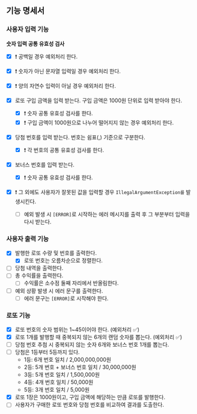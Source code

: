 ## 기능 명세서

### 사용자 입력 기능

**숫자 입력 공통 유효성 검사**

- [x] ❗️ 공백일 경우 예외처리 한다.
- [x] ❗️ 숫자가 아닌 문자열 입력일 경우 예외처리 한다.
- [x] ❗️ 양의 자연수 입력이 아닐 경우 예외처리 한다.

- [x] 로또 구입 금액을 입력 받는다. 구입 금액은 1000원 단위로 입력 받아야 한다.
    - [x] ❗️ 숫자 공통 유효성 검사를 한다.
    - [x] ❗️ 구입 금액이 1000원으로 나누어 떨어지지 않는 경우 예외처리 한다.
- [x] 당첨 번호를 입력 받는다. 번호는 쉼표(,) 기준으로 구분한다.
    - [x] ❗️ 각 번호의 공통 유효성 검사를 한다.
- [x] 보너스 번호를 입력 받는다.
    - [x] ❗️ 숫자 공통 유효성 검사를 한다.
- [x] ❗️ 그 외에도 사용자가 잘못된 값을 입력할 경우 `IllegalArgumentException를` 발생시킨다.
    - [ ] 예외 발생 시 `[ERROR]`로 시작하는 에러 메시지를 출력 후 그 부분부터 입력을 다시 받는다.

### 사용자 출력 기능

- [x] 발행한 로또 수량 및 번호를 출력한다.
    - [x] 로또 번호는 오름차순으로 정렬한다.
- [ ] 당첨 내역을 출력한다.
- [ ] 총 수익률을 출력한다.
    - [ ] 수익률은 소수점 둘째 자리에서 반올림한다.
- [ ] 예외 상황 발생 시 에러 문구를 출력한다.
    - [ ] 에러 문구는 `[ERROR]`로 시작해야 한다.

### 로또 기능

- [x] 로또 번호의 숫자 범위는 1~45이어야 한다. (예외처리 ✅)
- [x] 로또 1개를 발행할 때 중복되지 않는 6개의 랜덤 숫자를 뽑는다. (예외처리 ✅)
- [ ] 당첨 번호 추첨 시 중복되지 않는 숫자 6개와 보너스 번호 1개를 뽑는다.
- [ ] 당첨은 1등부터 5등까지 있다.
    - 1등: 6개 번호 일치 / 2,000,000,000원
    - 2등: 5개 번호 + 보너스 번호 일치 / 30,000,000원
    - 3등: 5개 번호 일치 / 1,500,000원
    - 4등: 4개 번호 일치 / 50,000원
    - 5등: 3개 번호 일치 / 5,000원
- [x] 로또 1장은 1000원이고, 구입 금액에 해당하는 만큼 로또를 발행한다.
- [ ] 사용자가 구매한 로또 번호와 당첨 번호를 비교하여 결과를 도출한다.
